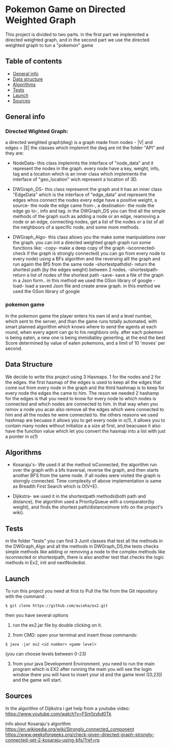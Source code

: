#                                                                 Pokemon Game on Directed Weighted Graph

 This project is divided to two parts. in the first part we implemnted a directed weighted graph, and in the second part 
 we use the directed weighted graph to tun a "pokemon" game

## Table of contents
* [General info](#general-info)
* [Data structure](#data-structure)
* [Algorithms](#algorithms)
* [Tests](#tests)
* [Launch](#launch)
* [Sources](#sources)

## General info

### Directed Wighted Graph:
a directed weighted graph(dwg) is a graph made from nodes - |V| and edges = |E| 
the classes which implemnt the dwg are int the folder "API" and they are:
* NodeData- this class implemnts the interface of "node_data" and it represent the nodes in the graph.
every node have a key, weight, info, tag and a location which is an inner class which implements the interface of "geo_location" wich represent a location of 3D.

* DWGraph_DS- this class represennt the graph and it has an inner class "EdgeData" which is the interface of "edge_data" and represent the edges whos connect the nodes
every edge have a positive weight, a source- the node the edge came from-, a destination- the node the edge go to-, info and tag.
in the DWGraph_DS you can find all the simple methods of the graph such as adding a node or an edge, reamoving a node or an edge, connecting nodes, get a list of the nodes 
or a list of all the neighboors of a specific node, and some more methods.

* DWGraph_Algo- this class allows you the make some manipulations over the graph. you can init a directed weighted graph graph run some functions like:
-copy- make a deep copy of the graph
-isconnected- check if the graph is strongly connected( you can go from every node to every node) using a BFs algorithm and the reversing alll the graph and run agaim the BfS from the same node
-shortestpathdist- return the shortest path (by the edges weight) between 2 nodes.
-shortestpath- return a list of nodes of the shortest path 
-save- save a file of the graph in a Json form.. in this method we used the GSon library of google
-load- load a saved Json file and create anew graph.  in this method we used the GSon library of google

### pokemon game
In the pokemon game the player enters his own id and a level number, which sent to the server, and than the game runs totally automated, with smart planned algorithm which knows where to send the agents at each round, when every agent can go to his neighbors only.
after each pokemon is being eaten, a new one is being immidiatley generting, at the end the best Score determined by value of eaten pokemons, and a limit of 10 'moves' per second.

## Data Structure
We decide to write this project using 3 Hasmaps. 1 for the nodes and 2 for the edges. the first hasmap of the edges is used to keep all the edges that come out
from every node in the graph
and the third hashmap is to keep for every node the edges the came to him. The reson we needed 2 hashamp for the edges is that you need to know for every node 
to which nodes is connected and which nodes are connected to him. In that way when you remov a node you acan also remove all the edges which were connected to
him and all the nodes he were connected to. the others reasons we used hashmap are becuase it allows you to get every node in o(1), it allows you to contain many nodes without initialize a a size at first,
and beacuase it also have the function value which let you convert the hasmap into a list with just a pointer in o(1)

## Algorithms
* Kosaraju's- We used it at the method isConnected, the algorithm run over the graph with a bfs traversal, reverse the graph, and then starts another BFS from the same node. 
if all nodes were visited the graph is storngly connected.
Time complexity of above implementation is same as Breadth First Search which is O(V+E).

* Dijikstra- we used it in the shortestpath methods(both path and distance), the algortihm used a PriorityQueue with a comparator(by weight), and finds the shortest path/distance(more info on the project's wiki).
  
## Tests
in the folder "tests" you can find 3 Junit classes that test all the methods in the DWGraph_Algo and all the methods in DWGraph_DS,the tests checks simple methods like adding or removing a node to the complex methods like isconnected or shortestpath, there is also another test that checks the logic methods in Ex2, init and nextNodedist.

## Launch
To run this project you need at first to Pull the file from the Git repository with the command :
```
$ git clone https://github.com/avieha/ex2.git 
```
then you have several options
1) run the ex2.jar file by double clicking on it.

2) from CMD: open your terminal and insert those commands:
```
$ java -jar ex2 <id number> <game level>
```
(you can choose levels between 0-23)
		
3) from your java Development Environment.
you need to run the main program which is EX2
after running the main you will see the login window there you will have to insert your id and the game level ([0,23])
and the game will start.

## Sources
In the algorithm of Dijikstra i get help from a youtube video: https://www.youtube.com/watch?v=FSm1zybd0Tk 

info about Kosaraju's algorithm https://en.wikipedia.org/wiki/Strongly_connected_component
https://www.geeksforgeeks.org/check-given-directed-graph-strongly-connected-set-2-kosaraju-using-bfs/?ref=rp
